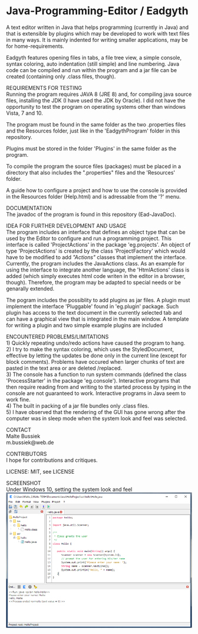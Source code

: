 # Java-Programming-Editor / Eadgyth
A text editor written in Java that helps programming (currently in Java) and that is extensible by plugins which may be developed to work with text files in many ways. It is mainly indented for writing smaller applications, may be
for home-requirements.<br>
<p>
Eadgyth features opening files in tabs, a file tree view, a simple console, syntax coloring,
auto indentation (still simple) and line numbering. Java code can be compiled and run within
the program and a jar file can be created (containing only .class files, though).
<p>
REQUIREMENTS FOR TESTING <br>
Running the program requires JAVA 8 (JRE 8) and, for compiling java source files,
installing the JDK (I have used the JDK by Oracle). I did not have the opportunity to test
the program on operating systems other than windows Vista, 7 and 10.<p>
The program must be found in the same folder as the two .properties files and the Resources
folder, just like in the 'EadgythProgram' folder in this repository.<p>
Plugins must be stored in the folder 'Plugins' in the same folder as the program. <p>
To compile the program the source files (packages) must be placed in a directory that also
includes the ".properties" files and the 'Resources' folder.<p>
A guide how to configure a project and how to use the console is provided in the Resources
folder (Help.html) and is adressable from the '?' menu. 
<p>
DOCUMENTATION <br>
The javadoc of the program is found in this repository (Ead-JavaDoc).
<p>
IDEA FOR FURTHER DEVELOPMENT AND USAGE <br>
The program includes an interface that defines an object type that can be used by the
Editor to configure and run a programming project. This interface is called
'ProjectActions' in the package 'eg.projects'. An object
of type 'ProjectActions' is created by the class 'ProjectFactory' which would
have to be modified to add <i>"Actions"</i> classes that implement the interface.
Currently, the program includes the JavaActions class. As an example for using the interface
to integrate another language, the 'HtmlActions' class is added (which simply executes html
code writen in the editor in a browser, though). Therefore, the program may be adapted to
special needs or be genarally extended.<br>
<p>
The pogram includes the possiblity to add plugins as jar files. A plugin must implement
the interface 'Pluggable' found in 'eg.plugin' package. Such plugin has access to the text document
in the currently selected tab and can have a graphical view that is integrated in the main window.
A template for writing a plugin and two simple example plugins are included<br>
<p>
ENCOUNTERED PROBLEMS/LIMITATIONS <br>
1) Quickly repeating undo/redo actions have caused the program to hang.
<br>
2) I try to make the syntax coloring, which uses the StyledDocument, effective by letting
the updates be done only in the current line (except for block comments). Problems have occured
when larger chunks of text are pasted in the text area or are deleted /replaced.
<br>
3) The console has a function to run system commands (defined the class 'ProcessStarter' in the
package 'eg.console'). Interactive programs that then require reading from and writing to the
started process by typing in the console are not guaranteed to work. Interactive programs
in Java seem to work fine.
<br>
4) The built in packing of a jar file bundles only .class files.
<br>
5) I have observed that the rendering of the GUI has gone wrong after the computer was in
sleep mode when the system look and feel was selected.
<br>
<p>
CONTACT<br>
Malte Bussiek<br>
m.bussiek@web.de<br>
<p>
CONTRIBUTORS<br>
I hope for contributions and critiques.<br>
<p>
LICENSE: MIT, see LICENSE<br>
<p>
SCREENSHOT<br>
Under Windows 10, setting the system look and feel<br>
<img src="Screenshots/Windows10SystemLAF.png" width="600"/>

